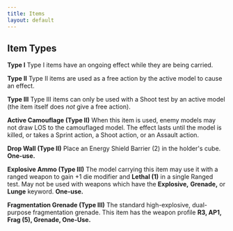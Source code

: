 ```yaml
---
title: Items
layout: default
---
```

## Item Types

**Type I**
Type I items have an ongoing effect while they are being carried.

**Type II**
Type II items are used as a free action by the active model to cause an effect.

**Type III**
Type III items can only be used with a Shoot test by an active model (the item itself does *not* give a free action). 

**Active Camouflage (Type II)**
When this item is used, enemy models may not draw LOS to the camouflaged model. The effect lasts until the model is killed, or takes a Sprint action, a Shoot action, or an Assault action.

**Drop Wall (Type II)**
Place an Energy Shield Barrier (2) in the holder's cube. **One-use.**

**Explosive Ammo (Type III)**
The model carrying this item may use it with a ranged weapon to gain +1 die modifier and **Lethal (1)** in a single Ranged test. May not be used with weapons which have the **Explosive,** **Grenade,** or **Lunge** keyword. **One-use.**

**Fragmentation Grenade (Type III)**
The standard high-explosive, dual-purpose fragmentation grenade. This item has the weapon profile **R3, AP1, Frag (5), Grenade, One-Use.**